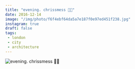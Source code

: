 ```yaml
---
title: "evening. chrissmess 🌃🎄"
date: 2016-12-14
image: "/img/photo/f6f4ebf64da5a7e187f0e97ed451f238.jpg"
instagram: true
draft: false
tags:
 - london
 - city
 - architecture
---
```


![evening. chrissmess 🌃🎄](/img/photo/f6f4ebf64da5a7e187f0e97ed451f238.jpg)
